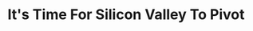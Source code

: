---
categories: all_articles articles
provider_display: "www.forbes.com"
provider_name: "www.forbes.com"
favicon_url: http://www.forbes.com/favicon.ico
title: "It's Time For Silicon Valley To Pivot"
published: 2015-04-22
source: http://www.forbes.com/sites/groupthink/2015/04/21/it-is-time-for-silicon-valley-to-pivot/
thumbnail: http://images.forbes.com/media/assets/forbes_1200x1200.jpg
---